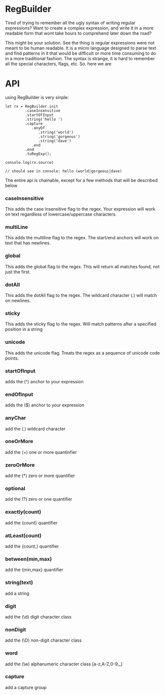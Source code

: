 # RegBuilder
Tired of trying to remember all the ugly syntax of writing regular expressions? Want to create a complex expression, and write it in a more readable form that wont take hours to comprehend later down the road? 

This might be your solution. See the thing is regular expressions were not meant to be human readable. It is a micro language designed to parse text and find patterns in it that would be difficult or more time consuming to do in a more traditional fashion. The syntax is strange, it is hard to remember all the special characters, flags, etc. So. here we are

# API
using RegBuilder is very sinple:
```
let rx = RegBuilder.init
         .caseInsensitive
         .startOfInput
         .string('hello ')
         .capture
            .anyOf
               .string('world')
               .string('gorgeous')
               .string('dave')
            .end
         .end
         .toRegExp();

console.log(rx.source)

// should see in console: hello (world|gorgeous|dave)
```
The entire api is chainable, except for a few methods that will be described below

### caseInsensitive
This adds the case insensitive flag to the regex. Your expression will work on text regardless of lowercase/uppercase characters.

### multiLine
This adds the multiline flag to the regex. The start/end anchors will work on text that has newlines.

### global
This adds the global flag to the regex. This will return all matches found, not just the first.

### dotAll
This adds the dotAll flag to the regex. The wildcard character (.) will match on newlines.

### sticky
This adds the sticky flag to the regex. Will match patterns after a specified position in a string

### unicode
This adds the unicode flag. Treats the regex as a sequence of unicode code points.

### startOfInput
adds the (^) anchor to your expression

### endOfInput
adds the ($) anchor to your expression

### anyChar
add the (.) wildcard character

### oneOrMore
add the (+) one or more quantinfier

### zeroOrMore
add the (*) zero or more quantifier

### optional
add the (?) zero or one quantifier

### exactly(count)
add the {count} quantifier

### atLeast(count)
add the {count,} quantifier

### between(min,max)
add the {min,max} quantifier

### string(text)
add a string

### digit
add the (\d) digit character class

### nonDigit
add the (\D) non-digit character class

### word
add the (\w) alphanumeric character class [a-z,A-Z,0-9,_]

### capture
add a capture group
